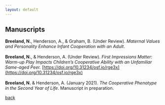 ```yaml
---
layout: default
---
```


## Manuscripts 

**Breeland, N.**, Henderson, A., & Graham, B. (Under Review). *Maternal Values and Personality Enhance Infant Cooperation with an Adult*. <br><br>
**Breeland, N.**, & Henderson, A. (Under Review). *First Impressions Matter: Warm-up Play Impacts Children’s Cooperative Ability with an Unfamiliar Same-aged Peer.* [https://doi.org/10.31234/osf.io/rge3x](https://doi.org/10.31234/osf.io/rge3x) <br><br>
**Breeland, N.** & Henderson, A. (January 2021). *The Cooperative Phenotype in the Second Year of Life*. Manuscript in preparation.

[back](./)
